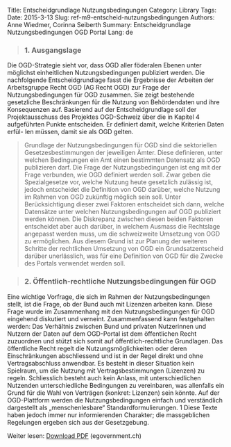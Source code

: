 Title: Entscheidgrundlage Nutzungsbedingungen
Category: Library
Tags:
Date: 2015-3-13
Slug: ref-m9-entscheid-nutzungsbedingungen
Authors: Anne Wiedmer, Corinna Seiberth
Summary: Entscheidgrundlage Nutzungsbedingungen OGD Portal
Lang: de

> ### 1. Ausgangslage
Die OGD-Strategie sieht vor, dass OGD aller föderalen Ebenen unter möglichst einheitlichen
Nutzungsbedingungen publiziert werden. Die nachfolgende Entscheidgrundlage fasst die
Ergebnisse der Arbeiten der Arbeitsgruppe Recht OGD (AG Recht OGD) zur Frage der
Nutzungsbedingungen für OGD zusammen. Sie zeigt bestehende gesetzliche
Beschränkungen für die Nutzung von Behördendaten und ihre Konsequenzen auf. Basierend
auf der Entscheidgrundlage soll der Projektausschuss des Projektes OGD-Schweiz über die
in Kapitel 4 aufgeführten Punkte entscheiden. Er definiert damit, welche Kriterien Daten erfül-
len müssen, damit sie als OGD gelten.

> Grundlage der Nutzungsbedingungen für OGD sind die sektoriellen Gesetzesbestimmungen
der jeweiligen Ämter. Diese definieren, unter welchen Bedingungen ein Amt einen bestimmten
Datensatz als OGD publizieren darf. Die Frage der Nutzungsbedingungen ist eng mit der Frage
verbunden, wie OGD definiert werden soll. Zwar geben die Spezialgesetze vor, welche
Nutzung heute gesetzlich zulässig ist, jedoch entscheidet die Definition von OGD darüber,
welche Nutzung im Rahmen von OGD zukünftig möglich sein soll. Unter Berücksichtigung
dieser zwei Faktoren entscheidet sich dann, welche Datensätze unter welchen
Nutzungsbedingungen auf OGD publiziert werden können. Die Diskrepanz zwischen diesen
beiden Faktoren entscheidet aber auch darüber, in welchem Ausmass die Rechtslage
angepasst werden muss, um die schweizweite Umsetzung von OGD zu ermöglichen. Aus
diesem Grund ist zur Planung der weiteren Schritte der rechtlichen Umsetzung von OGD ein
Grundsatzentscheid darüber unerlässlich, was für eine Definition von OGD für die Zwecke des
Portals verwendet werden soll.

> ### 2. Öffentlich-rechtliche Nutzungsbedingungen für OGD
Eine wichtige Vorfrage, die sich im Rahmen der Nutzungsbedingungen stellt, ist die Frage, ob
der Bund auch mit Lizenzen arbeiten kann. Diese Frage wurde im Zusammenhang mit den
Nutzungsbedingungen für OGD eingehend diskutiert und verneint. Zusammenfassend kann
festgehalten werden: Das Verhältnis zwischen Bund und privaten Nutzerinnen und Nutzern
der Daten auf dem OGD-Portal ist dem öffentlichen Recht zuzuordnen und stützt sich somit
auf öffentlich-rechtliche Grundlagen. Das öffentliche Recht regelt die Nutzungsmöglichkeiten
oder deren Einschränkungen abschliessend und ist in der Regel direkt und ohne
Vertragsabschluss anwendbar. Es besteht in dieser Situation kein Spielraum, um die Nutzung
mit Vertragsbestimmungen (Lizenzen) zu regeln. Schliesslich besteht auch kein Anlass, mit
unterschiedlichen Nutzenden unterschiedliche Bedingungen zu vereinbaren, was allenfalls ein
Grund für die Wahl von Verträgen (konkret: Lizenzen) sein könnte. Auf der OGD-Plattform
werden die Nutzungsbedingungen einfach und verständlich dargestellt als „menschenlesbare“
Standardformulierungen. 1 Diese Texte haben jedoch immer nur informierenden Charakter; die
massgeblichen Regelungen ergeben sich aus der Gesetzgebung.

Weiter lesen: [Download PDF](http://www.egovernment.ch/umsetzung/00881/00883/01112/index.html?lang=de&download=NHzLpZeg7t,lnp6I0NTU042l2Z6ln1acy4Zn4Z2qZpnO2Yuq2Z6gpJCDdnt2f2ym162epYbg2c_JjKbNoKSn6A--) (egovernment.ch)
